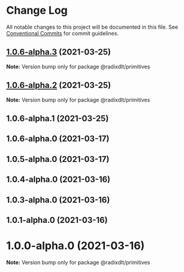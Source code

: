 # Change Log

All notable changes to this project will be documented in this file.
See [Conventional Commits](https://conventionalcommits.org) for commit guidelines.

## [1.0.6-alpha.3](https://github.com/radixdlt/radixdlt-javascript/compare/@radixdlt/primitives@1.0.6-alpha.2...@radixdlt/primitives@1.0.6-alpha.3) (2021-03-25)

**Note:** Version bump only for package @radixdlt/primitives





## [1.0.6-alpha.2](https://github.com/radixdlt/radixdlt-javascript/compare/@radixdlt/primitives@1.0.6-alpha.1...@radixdlt/primitives@1.0.6-alpha.2) (2021-03-25)

**Note:** Version bump only for package @radixdlt/primitives





## 1.0.6-alpha.1 (2021-03-25)



## 1.0.6-alpha.0 (2021-03-17)



## 1.0.5-alpha.0 (2021-03-17)



## 1.0.4-alpha.0 (2021-03-16)



## 1.0.3-alpha.0 (2021-03-16)



## 1.0.1-alpha.0 (2021-03-16)



# 1.0.0-alpha.0 (2021-03-16)

**Note:** Version bump only for package @radixdlt/primitives
